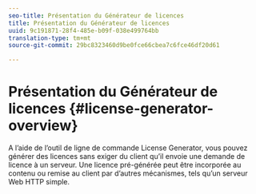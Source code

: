 ```yaml
---
seo-title: Présentation du Générateur de licences
title: Présentation du Générateur de licences
uuid: 9c191871-28f4-485e-b09f-038e499764bb
translation-type: tm+mt
source-git-commit: 29bc8323460d9be0fce66cbea7c6fce46df20d61

---
```



# Présentation du Générateur de licences {#license-generator-overview}

A l’aide de l’outil de ligne de commande License Generator, vous pouvez générer des licences sans exiger du client qu’il envoie une demande de licence à un serveur. Une licence pré-générée peut être incorporée au contenu ou remise au client par d’autres mécanismes, tels qu’un serveur Web HTTP simple.
